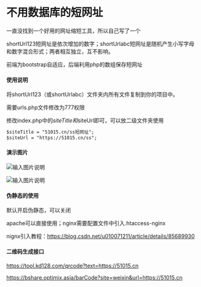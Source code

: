 # 不用数据库的短网址

一直没找到一个好用的网址缩短工具，所以自己写了一个

shortUrl123短网址是依次增加的数字；shortUrlabc短网址是随机产生小写字母和数字混合形式；两者相互独立，互不影响。

前端为bootstrap自适应，后端利用php的数组保存短网址


#### 使用说明

将shortUrl123（或shortUrlabc）文件夹内所有文件复制到你的项目中。

需要urls.php文件修改为777权限

修改index.php中的$siteTitle和$siteUrl即可，可以放二级文件夹使用

```html
$siteTitle = "51015.cn/ss短网址";
$siteUrl = "https://51015.cn/ss";
```

#### 演示图片

![输入图片说明](https://raw.githubusercontent.com/idjl/shortUrl/master/%E6%88%AA%E5%9B%BE/1.jpg)

![输入图片说明](https://raw.githubusercontent.com/idjl/shortUrl/master/%E6%88%AA%E5%9B%BE/2.jpg)


#### 伪静态的使用

默认开启伪静态，可以关闭

apache可以直接使用；nginx需要配置文件中引入.htaccess-nginx

nignx引入教程：https://blog.csdn.net/u010071211/article/details/85689930

#### 二维码生成接口

https://tool.kd128.com/qrcode?text=https://51015.cn

https://bshare.optimix.asia/barCode?site=weixin&url=https://51015.cn

